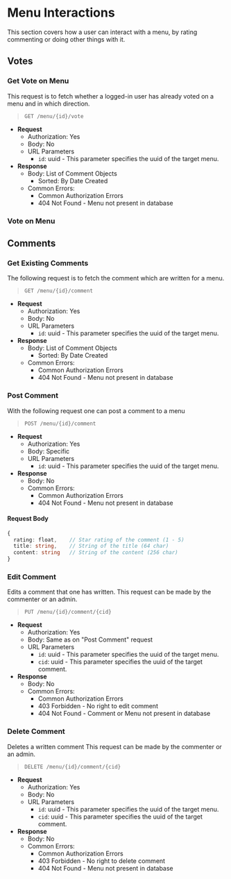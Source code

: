 # Menu Interactions

This section covers how a user can interact with a menu, by rating commenting or doing other things with it.

## Votes

### Get Vote on Menu

This request is to fetch whether a logged-in user has already voted on a menu and in which direction.
> ```GET /menu/{id}/vote```

* **Request**
    * Authorization: Yes
    * Body: No
    * URL Parameters
        * ```id```: uuid - This parameter specifies the uuid of the target menu.
* **Response**
    * Body: List of Comment Objects
        * Sorted: By Date Created
    * Common Errors:
        * Common Authorization Errors
        * 404 Not Found - Menu not present in database

### Vote on Menu

## Comments

### Get Existing Comments

The following request is to fetch the comment which are written for a menu.
> ```GET /menu/{id}/comment```

* **Request**
    * Authorization: Yes
    * Body: No
    * URL Parameters
        * ```id```: uuid - This parameter specifies the uuid of the target menu.
* **Response**
    * Body: List of Comment Objects
        * Sorted: By Date Created
    * Common Errors:
        * Common Authorization Errors
        * 404 Not Found - Menu not present in database

### Post Comment

With the following request one can post a comment to a menu
> ```POST /menu/{id}/comment```

* **Request**
    * Authorization: Yes
    * Body: Specific
    * URL Parameters
        * ```id```: uuid - This parameter specifies the uuid of the target menu.
* **Response**
    * Body: No
    * Common Errors:
        * Common Authorization Errors
        * 404 Not Found - Menu not present in database

#### Request Body

```typescript
{
  rating: float,    // Star rating of the comment (1 - 5)
  title: string,    // String of the title (64 char)
  content: string   // String of the content (256 char)
}
```

### Edit Comment

Edits a comment that one has written. This request can be made by the commenter or an admin.
> ```PUT /menu/{id}/comment/{cid}```

* **Request**
    * Authorization: Yes
    * Body: Same as on "Post Comment" request
    * URL Parameters
        * ```id```: uuid - This parameter specifies the uuid of the target menu.
        * ```cid```: uuid - This parameter specifies the uuid of the target comment.
* **Response**
    * Body: No
    * Common Errors:
        * Common Authorization Errors
        * 403 Forbidden - No right to edit comment
        * 404 Not Found - Comment or Menu not present in database

### Delete Comment

Deletes a written comment This request can be made by the commenter or an admin.
> ```DELETE /menu/{id}/comment/{cid}```

* **Request**
    * Authorization: Yes
    * Body: No
    * URL Parameters
        * ```id```: uuid - This parameter specifies the uuid of the target menu.
        * ```cid```: uuid - This parameter specifies the uuid of the target comment.
* **Response**
    * Body: No
    * Common Errors:
        * Common Authorization Errors
        * 403 Forbidden - No right to delete comment
        * 404 Not Found - Menu not present in database